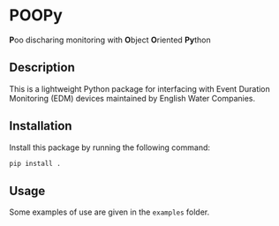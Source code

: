 # POOPy

**P**oo discharing monitoring with **O**bject **O**riented **Py**thon

## Description

This is a lightweight Python package for interfacing with Event Duration Monitoring (EDM) devices maintained by English Water Companies.

## Installation

Install this package by running the following command:

```bash
pip install .
```

## Usage 

Some examples of use are given in the `examples` folder.